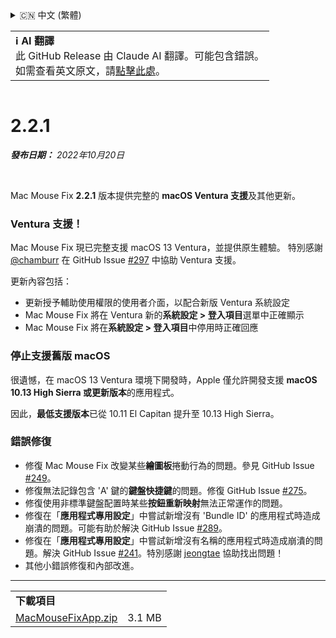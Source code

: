 <details>
<summary>🇨🇳 中文 (繁體)</summary>

[🇬🇧 English (GitHub)](https://github.com/noah-nuebling/mac-mouse-fix/releases/tag/2.2.1)\
[🇦🇩 Català](https://redirect.macmousefix.com/?target=mmf-release&tag=2.2.1&locale=ca)\
[🇩🇪 Deutsch](https://redirect.macmousefix.com/?target=mmf-release&tag=2.2.1&locale=de)\
[🇪🇸 Español](https://redirect.macmousefix.com/?target=mmf-release&tag=2.2.1&locale=es)\
[🇫🇷 Français](https://redirect.macmousefix.com/?target=mmf-release&tag=2.2.1&locale=fr)\
[🇮🇩 Indonesia](https://redirect.macmousefix.com/?target=mmf-release&tag=2.2.1&locale=id)\
[🇮🇹 Italiano](https://redirect.macmousefix.com/?target=mmf-release&tag=2.2.1&locale=it)\
[🇭🇺 Magyar](https://redirect.macmousefix.com/?target=mmf-release&tag=2.2.1&locale=hu)\
[🇳🇱 Nederlands](https://redirect.macmousefix.com/?target=mmf-release&tag=2.2.1&locale=nl)\
[🇵🇱 Polski](https://redirect.macmousefix.com/?target=mmf-release&tag=2.2.1&locale=pl)\
[🇧🇷 Português (Brasil)](https://redirect.macmousefix.com/?target=mmf-release&tag=2.2.1&locale=pt-BR)\
[🇵🇹 Português (Portugal)](https://redirect.macmousefix.com/?target=mmf-release&tag=2.2.1&locale=pt-PT)\
[🇷🇴 Română](https://redirect.macmousefix.com/?target=mmf-release&tag=2.2.1&locale=ro)\
[🇸🇪 Svenska](https://redirect.macmousefix.com/?target=mmf-release&tag=2.2.1&locale=sv)\
[🇻🇳 Tiếng Việt](https://redirect.macmousefix.com/?target=mmf-release&tag=2.2.1&locale=vi)\
[🇹🇷 Türkçe](https://redirect.macmousefix.com/?target=mmf-release&tag=2.2.1&locale=tr)\
[🇨🇿 Čeština](https://redirect.macmousefix.com/?target=mmf-release&tag=2.2.1&locale=cs)\
[🇬🇷 Ελληνικά](https://redirect.macmousefix.com/?target=mmf-release&tag=2.2.1&locale=el)\
[🇷🇺 Русский](https://redirect.macmousefix.com/?target=mmf-release&tag=2.2.1&locale=ru)\
[🇺🇦 Українська](https://redirect.macmousefix.com/?target=mmf-release&tag=2.2.1&locale=uk)\
[🇮🇱 עברית](https://redirect.macmousefix.com/?target=mmf-release&tag=2.2.1&locale=he)\
[🇸🇦 العربية](https://redirect.macmousefix.com/?target=mmf-release&tag=2.2.1&locale=ar)\
[🇮🇳 हिन्दी](https://redirect.macmousefix.com/?target=mmf-release&tag=2.2.1&locale=hi)\
[🇹🇭 ไทย](https://redirect.macmousefix.com/?target=mmf-release&tag=2.2.1&locale=th)\
[🇨🇳 中文 (简体)](https://redirect.macmousefix.com/?target=mmf-release&tag=2.2.1&locale=zh-Hans)\
**🇨🇳 中文 (繁體)**\
[🇭🇰 中文（香港)](https://redirect.macmousefix.com/?target=mmf-release&tag=2.2.1&locale=zh-HK)\
[🇯🇵 日本語](https://redirect.macmousefix.com/?target=mmf-release&tag=2.2.1&locale=ja)\
[🇰🇷 한국어](https://redirect.macmousefix.com/?target=mmf-release&tag=2.2.1&locale=ko)\
[Help translate Mac Mouse Fix to different languages!](https://github.com/noah-nuebling/mac-mouse-fix/discussions/731)
</details>
<table align=><td>
<b>ℹ️ AI 翻譯</b><br>
此 GitHub Release 由 Claude AI 翻譯。可能包含錯誤。<br>
如需查看英文原文，請<a href="https://github.com/noah-nuebling/mac-mouse-fix/releases/tag/2.2.1">點擊此處</a>。
</td></table>

<table></table>

# 2.2.1
***發布日期：** 2022年10月20日*

<br>

Mac Mouse Fix **2.2.1** 版本提供完整的 **macOS Ventura 支援**及其他更新。

### Ventura 支援！
Mac Mouse Fix 現已完整支援 macOS 13 Ventura，並提供原生體驗。
特別感謝 [@chamburr](https://github.com/chamburr) 在 GitHub Issue [#297](https://github.com/noah-nuebling/mac-mouse-fix/issues/297) 中協助 Ventura 支援。

更新內容包括：

- 更新授予輔助使用權限的使用者介面，以配合新版 Ventura 系統設定
- Mac Mouse Fix 將在 Ventura 新的**系統設定 > 登入項目**選單中正確顯示
- Mac Mouse Fix 將在**系統設定 > 登入項目**中停用時正確回應

### 停止支援舊版 macOS

很遺憾，在 macOS 13 Ventura 環境下開發時，Apple 僅允許開發支援 **macOS 10.13 High Sierra 或更新版本**的應用程式。

因此，**最低支援版本**已從 10.11 El Capitan 提升至 10.13 High Sierra。

### 錯誤修復

- 修復 Mac Mouse Fix 改變某些**繪圖板**捲動行為的問題。參見 GitHub Issue [#249](https://github.com/noah-nuebling/mac-mouse-fix/issues/249)。
- 修復無法記錄包含 'A' 鍵的**鍵盤快捷鍵**的問題。修復 GitHub Issue [#275](https://github.com/noah-nuebling/mac-mouse-fix/issues/275)。
- 修復使用非標準鍵盤配置時某些**按鈕重新映射**無法正常運作的問題。
- 修復在「**應用程式專用設定**」中嘗試新增沒有 'Bundle ID' 的應用程式時造成崩潰的問題。可能有助於解決 GitHub Issue [#289](https://github.com/noah-nuebling/mac-mouse-fix/issues/289)。
- 修復在「**應用程式專用設定**」中嘗試新增沒有名稱的應用程式時造成崩潰的問題。解決 GitHub Issue [#241](https://github.com/noah-nuebling/mac-mouse-fix/issues/241)。特別感謝 [jeongtae](https://github.com/jeongtae) 協助找出問題！
- 其他小錯誤修復和內部改進。

---

<table align="start">
<tr>
    <td colspan=2>
        <b>下載項目</b>
    </td>
</tr>
<tr>
    <td><a href="https://github.com/noah-nuebling/mac-mouse-fix/releases/download/2.2.1/MacMouseFixApp.zip">MacMouseFixApp.zip</a></td>
    <td>3.1 MB</td>
</tr>
</table>